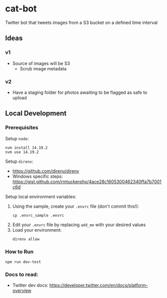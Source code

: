 # cat-bot

Twitter bot that tweets images from a S3 bucket on a defined time interval

## Ideas

### v1
- Source of images will be S3
    - Scrub image metadata

### v2
- Have a staging folder for photos awaiting to be flagged as safe to upload

## Local Development

### Prerequisites

Setup `node`:
```
nvm install 14.19.2
nvm use 14.19.2
```
Setup `direnv`:
- https://github.com/direnv/direnv
- Windows specific steps: https://gist.github.com/rmtuckerphx/4ace28c1605300462340ffa7b7001c6d

Setup local environment variables:
1. Using the sample, create your `.envrc` file (don't commit this!):
    ```
    cp .envrc_sample .envrc
    ```
2. Edit your `.envrc` file by replacing `add_me` with your desired values
3. Load your environment:
    ```
    direnv allow
    ```

### How to Run

```
npm run dev-test
```


### Docs to read:
- Twitter dev docs: https://developer.twitter.com/en/docs/platform-overview